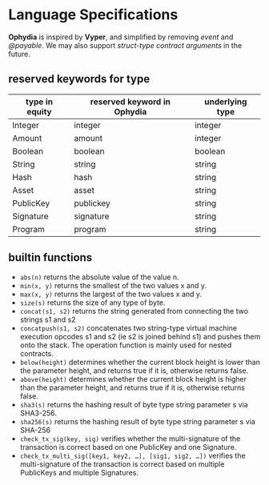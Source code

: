 # Language Specifications

__Ophydia__ is inspired by __Vyper__, and simplified by removing _event_ and _@payable_. We may also support _struct-type contract arguments_ in the future.

## reserved keywords for type
| type in __equity__ | reserved keyword in __Ophydia__  | underlying type |
| - | - | - |
| Integer | integer | integer |
| Amount | amount | integer |
| Boolean | boolean | boolean |
| String | string | string |
| Hash | hash | string |
| Asset | asset | string |
| PublicKey | publickey | string |
| Signature | signature | string |
| Program | program | string |

## builtin functions
+ `abs(n)` returns the absolute value of the value n.
+ `min(x, y)` returns the smallest of the two values ​​x and y.
+ `max(x, y)` returns the largest of the two values ​​x and y.
+ `size(s)` returns the size of any type of byte.
+ `concat(s1, s2)` returns the string generated from connecting the two strings s1 and s2
+ `concatpush(s1, s2)` concatenates two string-type virtual machine execution opcodes s1 and s2 (ie s2 is joined ​​behind s1) and pushes them onto the stack. The operation function is mainly used for nested contracts.
+ `below(height)` determines whether the current block height is lower than the parameter height, and returns true if it is, otherwise returns false.
+ `above(height)` determines whether the current block height is higher than the parameter height, and returns true if it is, otherwise returns false.
+ `sha3(s)` returns the hashing result of byte type string parameter s via SHA3-256.
+ `sha256(s)` returns the hashing result of byte type string parameter s via SHA-256
+ `check_tx_sig(key, sig)` verifies whether the multi-signature of the transaction is correct based on one PublicKey and one Signature.
+ `check_tx_multi_sig([key1, key2, …], [sig1, sig2, …])` verifies the multi-signature of the transaction is correct based on multiple PublicKeys and multiple Signatures.